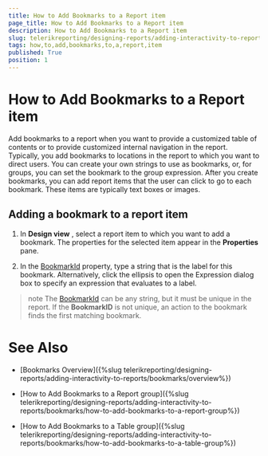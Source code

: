 ```yaml
---
title: How to Add Bookmarks to a Report item
page_title: How to Add Bookmarks to a Report item 
description: How to Add Bookmarks to a Report item
slug: telerikreporting/designing-reports/adding-interactivity-to-reports/bookmarks/how-to-add-bookmarks-to-a-report-item
tags: how,to,add,bookmarks,to,a,report,item
published: True
position: 1
---
```


# How to Add Bookmarks to a Report item

Add bookmarks to a report when you want to provide a customized table of contents or to provide customized internal navigation in the report. Typically, you add bookmarks to locations in the report to which you want to direct users. You can create your own strings to use as bookmarks, or, for groups, you can set the bookmark to the group expression. After you create bookmarks, you can add report items that the user	can click to go to each bookmark. These items are typically text boxes or images. 

## Adding a bookmark to a report item

1. In __Design view__  , select a report item to which you want to add a bookmark. The properties for the selected item appear in the __Properties__ pane.

1. In the [BookmarkId](/reporting/api/Telerik.Reporting.ReportItemBase#Telerik_Reporting_ReportItemBase_BookmarkId) property, type a string that is the label for this bookmark. Alternatively, click the ellipsis to open the Expression dialog box to specify an expression that evaluates to a label.

>note The  [BookmarkId](/reporting/api/Telerik.Reporting.ReportItemBase#Telerik_Reporting_ReportItemBase_BookmarkId) can be any string, but it must be unique in the report. If the __BookmarkID__ is not unique, an action to the bookmark finds the first matching bookmark.

# See Also

 * [Bookmarks Overview]({%slug telerikreporting/designing-reports/adding-interactivity-to-reports/bookmarks/overview%})
 
 * [How to Add Bookmarks to a Report group]({%slug telerikreporting/designing-reports/adding-interactivity-to-reports/bookmarks/how-to-add-bookmarks-to-a-report-group%})
  
 * [How to Add Bookmarks to a Table group]({%slug telerikreporting/designing-reports/adding-interactivity-to-reports/bookmarks/how-to-add-bookmarks-to-a-table-group%})